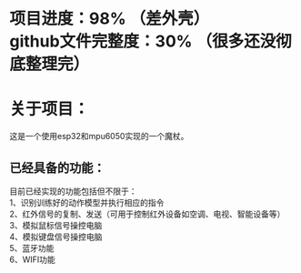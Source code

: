 项目进度：98%     （差外壳）<br>
github文件完整度：30%     （很多还没彻底整理完）
===
关于项目：
===
这是一个使用esp32和mpu6050实现的一个魔杖。

已经具备的功能：
---
目前已经实现的功能包括但不限于：<br>
1、识别训练好的动作模型并执行相应的指令<br>
2、红外信号的复制、发送（可用于控制红外设备如空调、电视、智能设备等）<br>
3、模拟鼠标信号操控电脑<br>
4、模拟键盘信号操控电脑<br>
5、蓝牙功能<br>
6、WIFI功能
